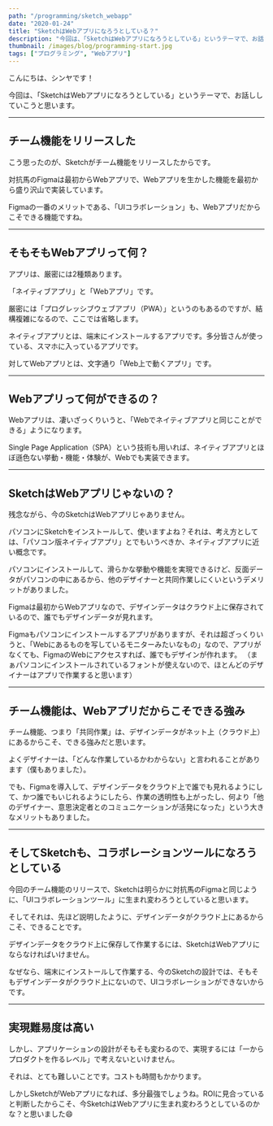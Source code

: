 ```yaml
---
path: "/programming/sketch_webapp"
date: "2020-01-24"
title: "SketchはWebアプリになろうとしている？"
description: "今回は、「SketchはWebアプリになろうとしている」というテーマで、お話ししていこうと思います。チーム機能をリリースしたこう思ったのが、Sketchがチーム機能をリリースしたからです。対抗馬のFigmaは最初からWebアプリで、Webアプリを生かした機能を最初から盛り沢山で実装しています。Figmaの一番のメリットである、「UIコラボレーション」も、Webアプリだからこそできる機能ですね。"
thumbnail: /images/blog/programming-start.jpg
tags: ["プログラミング", "Webアプリ"]
---
```


こんにちは、シンヤです！

今回は、「SketchはWebアプリになろうとしている」というテーマで、お話ししていこうと思います。

---

## チーム機能をリリースした

こう思ったのが、Sketchがチーム機能をリリースしたからです。

対抗馬のFigmaは最初からWebアプリで、Webアプリを生かした機能を最初から盛り沢山で実装しています。

Figmaの一番のメリットである、「UIコラボレーション」も、Webアプリだからこそできる機能ですね。

---

## そもそもWebアプリって何？

アプリは、厳密には2種類あります。

「ネイティブアプリ」と「Webアプリ」です。

厳密には「プログレッシブウェブアプリ（PWA）」というのもあるのですが、結構複雑になるので、ここでは省略します。

ネイティブアプリとは、端末にインストールするアプリです。多分皆さんが使っている、スマホに入っているアプリです。

対してWebアプリとは、文字通り「Web上で動くアプリ」です。

---

## Webアプリって何ができるの？

Webアプリは、凄いざっくりいうと、「Webでネイティブアプリと同じことができる」ようになります。

Single Page Application（SPA）という技術も用いれば、ネイティブアプリとほぼ遜色ない挙動・機能・体験が、Webでも実装できます。

---

## SketchはWebアプリじゃないの？

残念ながら、今のSketchはWebアプリじゃありません。

パソコンにSketchをインストールして、使いますよね？それは、考え方としては、「パソコン版ネイティブアプリ」とでもいうべきか、ネイティブアプリに近い概念です。

パソコンにインストールして、滑らかな挙動や機能を実現できるけど、反面データがパソコンの中にあるから、他のデザイナーと共同作業しにくいというデメリットがありました。

Figmaは最初からWebアプリなので、デザインデータはクラウド上に保存されているので、誰でもデザインデータが見れます。

Figmaもパソコンにインストールするアプリがありますが、それは超ざっくりいうと、「Webにあるものを写しているモニターみたいなもの」なので、アプリがなくても、FigmaのWebにアクセスすれば、誰でもデザインが作れます。
（まぁパソコンにインストールされているフォントが使えないので、ほとんどのデザイナーはアプリで作業すると思います）

---

## チーム機能は、Webアプリだからこそできる強み

チーム機能、つまり「共同作業」は、デザインデータがネット上（クラウド上）にあるからこそ、できる強みだと思います。

よくデザイナーは、「どんな作業しているかわからない」と言われることがあります（僕もありました）。

でも、Figmaを導入して、デザインデータをクラウド上で誰でも見れるようにして、かつ誰でもいじれるようにしたら、作業の透明性も上がったし、何より「他のデザイナー、意思決定者とのコミュニケーションが活発になった」という大きなメリットもありました。

---

## そしてSketchも、コラボレーションツールになろうとしている

今回のチーム機能のリリースで、Sketchは明らかに対抗馬のFigmaと同じように、「UIコラボレーションツール」に生まれ変わろうとしていると思います。

そしてそれは、先ほど説明したように、デザインデータがクラウド上にあるからこそ、できることです。

デザインデータをクラウド上に保存して作業するには、SketchはWebアプリにならなければいけません。

なぜなら、端末にインストールして作業する、今のSketchの設計では、そもそもデザインデータがクラウド上にないので、UIコラボレーションができないからです。

---

## 実現難易度は高い

しかし、アプリケーションの設計がそもそも変わるので、実現するには「一からプロダクトを作るレベル」で考えないといけません。

それは、とても難しいことです。コストも時間もかかります。

しかしSketchがWebアプリになれば、多分最強でしょうね。ROIに見合っていると判断したからこそ、今SketchはWebアプリに生まれ変わろうとしているのかな？と思いました😄

